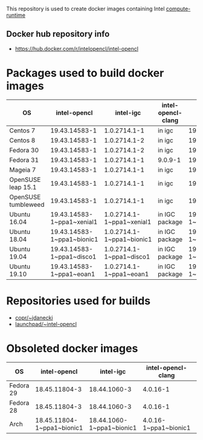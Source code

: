 This repository is used to create docker images containing Intel [compute-runtime](https://github.com/intel/compute-runtime)

## Docker hub repository info

* https://hub.docker.com/r/intelopencl/intel-opencl

# Packages used to build docker images

OS | intel-opencl | intel-igc | intel-opencl-clang | gmmlib
-- | ------------ | ----------| ------------------ | ------ |
Centos 7     | 19.43.14583-1 | 1.0.2714.1-1 | in igc   | 19.3.2-1 |
Centos 8     | 19.43.14583-1 | 1.0.2714.1-2 | in igc   | 19.3.2-1 |
Fedora 30    | 19.43.14583-1 | 1.0.2714.1-2 | in igc   | 19.3.2-1 |
Fedora 31    | 19.43.14583-1 | 1.0.2714.1-1 | 9.0.9-1  | 19.3.2-1 |
Mageia 7     | 19.43.14583-1 | 1.0.2714.1-1 | in igc   | 19.3.2-1 |
OpenSUSE leap 15.1  | 19.43.14583-1 | 1.0.2714.1-1 | in igc   | 19.3.2-1 |
OpenSUSE tumbleweed | 19.43.14583-1 | 1.0.2714.1-1 | in igc   | 19.3.2-1 |
Ubuntu 16.04 | 19.43.14583-1\~ppa1\~xenial1 | 1.0.2714.1-1\~ppa1\~xenial1 | in IGC package | 19.3.2-1\~ppa1\~xenial1 |
Ubuntu 18.04 | 19.43.14583-1\~ppa1\~bionic1 | 1.0.2714.1-1\~ppa1\~bionic1 | in IGC package | 19.3.2-1\~ppa1\~bionic1 |
Ubuntu 19.04 | 19.43.14583-1\~ppa1\~disco1  | 1.0.2714.1-1\~ppa1\~disco1  | in IGC package | 19.3.2-1\~ppa1\~disco1  |
Ubuntu 19.10 | 19.43.14583-1\~ppa1\~eoan1  | 1.0.2714.1-1\~ppa1\~eoan1    | in IGC package | 19.3.2-1\~ppa1\~eoan1   |

# Repositories used for builds

* [copr/\~jdanecki](https://copr.fedorainfracloud.org/coprs/jdanecki/intel-opencl)
* [launchpad/\~intel-opencl](https://launchpad.net/~intel-opencl/+archive/ubuntu/intel-opencl)

# Obsoleted docker images

OS | intel-opencl | intel-igc | intel-opencl-clang | gmmlib
-- | ------------ | ----------| ------------------ | ------ |
Fedora 29 | 18.45.11804-3 | 18.44.1060-3 | 4.0.16-1 | 18.4.348-3 |
Fedora 28 | 18.45.11804-3 | 18.44.1060-3 | 4.0.16-1 | 18.4.348-3 |
Arch | 18.45.11804-1\~ppa1\~bionic1 | 18.44.1060-1\~ppa1\~bionic1 | 4.0.16-1\~ppa1\~bionic1 | 18.4.348-1\~ppa1\~bionic1 |
